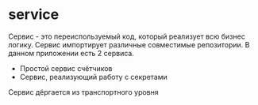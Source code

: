 service
=======================

Сервис - это переиспользуемый код, который реализует всю бизнес логику.
Сервис импортирует различные совместимые репозитории.
В данном приложении есть 2 сервиса.
- Простой сервис счётчиков
- Сервис, реализующий работу с секретами

Сервис дёргается из транспортного уровня
